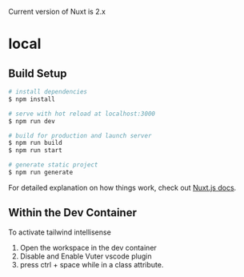 Current version of Nuxt is 2.x

# local

## Build Setup

```bash
# install dependencies
$ npm install

# serve with hot reload at localhost:3000
$ npm run dev

# build for production and launch server
$ npm run build
$ npm run start

# generate static project
$ npm run generate
```

For detailed explanation on how things work, check out [Nuxt.js docs](https://nuxtjs.org).

## Within the Dev Container
To activate tailwind intellisense
1. Open the workspace in the dev container
1. Disable and Enable Vuter vscode plugin
1. press ctrl + space while in a class attribute.
